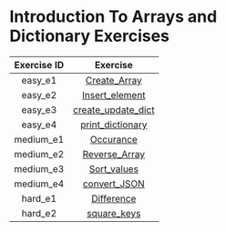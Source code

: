 # Introduction To Arrays and Dictionary Exercises

| Exercise ID | Exercise |
|:-----------:|:--------:|
| easy_e1 | [Create_Array](https://github.com/ByteAcademyCo/Data-Structures/tree/Arrays/exercises/dictionaries_and_arrays/1.Create_Array) |
| easy_e2 | [Insert_element](https://github.com/ByteAcademyCo/Data-Structures/tree/Arrays/exercises/dictionaries_and_arrays/1.Insert_element) |
| easy_e3 | [create_update_dict](https://github.com/ByteAcademyCo/Data-Structures/tree/Arrays/exercises/dictionaries_and_arrays/1.create_update_dict) |
| easy_e4 | [print_dictionary](https://github.com/ByteAcademyCo/Data-Structures/tree/Arrays/exercises/dictionaries_and_arrays/1.print_dictionary) |
| medium_e1 | [Occurance](https://github.com/ByteAcademyCo/Data-Structures/tree/Arrays/exercises/dictionaries_and_arrays/2.Occurance) |
| medium_e2 | [Reverse_Array](https://github.com/ByteAcademyCo/Data-Structures/tree/Arrays/exercises/dictionaries_and_arrays/2.Reverse_Array%20) |
| medium_e3 | [Sort_values](https://github.com/ByteAcademyCo/Data-Structures/tree/Arrays/exercises/dictionaries_and_arrays/2.Sort_values) |
| medium_e4 | [convert_JSON](https://github.com/ByteAcademyCo/Exercises/tree/master/introduction_and_environment/introduction_to_programming/2_type_check) |
| hard_e1 | [Difference](https://github.com/ByteAcademyCo/Data-Structures/tree/Arrays/exercises/dictionaries_and_arrays/3.Difference) |
| hard_e2 | [square_keys](https://github.com/ByteAcademyCo/Data-Structures/tree/Arrays/exercises/dictionaries_and_arrays/3.square_keys) |